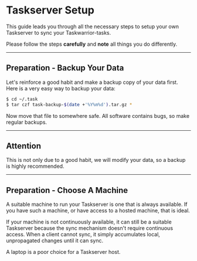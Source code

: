 # Taskserver Setup

This guide leads you through all the necessary steps to setup your own Taskserver to sync your Taskwarrior-tasks.

Please follow the steps **carefully** and **note** all things you do differently.

---

## Preparation - Backup Your Data

Let's reinforce a good habit and make a backup copy of your data first. Here is a very easy way to backup your data:

```bash
$ cd ~/.task
$ tar czf task-backup-$(date +'%Y%m%d').tar.gz *
```

Now move that file to somewhere safe. All software contains bugs, so make regular backups.

---

## Attention

This is not only due to a good habit, we will modify your data, so a backup is highly recommended.

---

## Preparation - Choose A  Machine

A suitable machine to run your Taskserver is one that is always available. If you have such a machine, or have access to a hosted machine, that is ideal.

If your machine is not continuously available, it can still be a suitable Taskserver because the sync mechanism doesn't require continuous access. When a client cannot sync, it simply accumulates local, unpropagated changes until it can sync.

A laptop is a poor choice for a Taskserver host.
